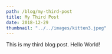 ```yaml
---
path: /blog/my-third-post
title: My Third Post
date: 2018-12-29
thumbnail: "../../images/kitten3.jpeg"
---
```


This is my third blog post. Hello World!